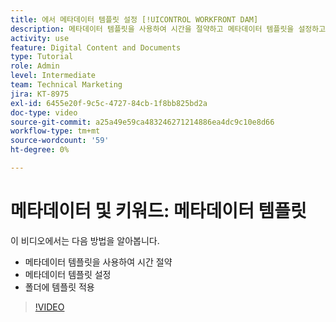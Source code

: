 ```yaml
---
title: 에서 메타데이터 템플릿 설정 [!UICONTROL WORKFRONT DAM]
description: 메타데이터 템플릿을 사용하여 시간을 절약하고 메타데이터 템플릿을 설정하고 의 폴더에 템플릿을 적용하는 방법에 대해 알아봅니다. [!UICONTROL WORKFRONT DAM].
activity: use
feature: Digital Content and Documents
type: Tutorial
role: Admin
level: Intermediate
team: Technical Marketing
jira: KT-8975
exl-id: 6455e20f-9c5c-4727-84cb-1f8bb825bd2a
doc-type: video
source-git-commit: a25a49e59ca483246271214886ea4dc9c10e8d66
workflow-type: tm+mt
source-wordcount: '59'
ht-degree: 0%

---
```


# 메타데이터 및 키워드: 메타데이터 템플릿

이 비디오에서는 다음 방법을 알아봅니다.

* 메타데이터 템플릿을 사용하여 시간 절약
* 메타데이터 템플릿 설정
* 폴더에 템플릿 적용

>[!VIDEO](https://video.tv.adobe.com/v/335238/?quality=12&learn=on)
